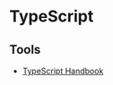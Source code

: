 # TypeScript

## Tools

- [TypeScript Handbook](https://www.typescriptlang.org/docs/handbook/intro.html)
